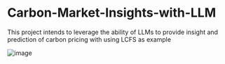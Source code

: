 # Carbon-Market-Insights-with-LLM
This project intends to leverage the ability of LLMs to provide insight and prediction of carbon pricing with using LCFS as example

![image](https://github.com/user-attachments/assets/78ae56fe-67bb-4d2a-b5d0-2b8e63ac3ade)
